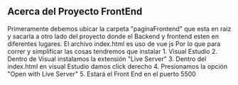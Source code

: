 

## Acerca del Proyecto FrontEnd

Primeramente debemos ubicar la carpeta "paginaFrontend" que esta en raiz y sacarla a otro lado del proyecto donde el Backend y frontend esten en diferentes lugares.
El archivo index.html es uso de vue js
Por lo que para correr y simplificar las cosas tendremos que instalar
    1. Visual Estudio
    2. Dentro de Visual instalamos la extensión "Live Server"
    3. Dentro del index.html en visual Estudio damos click derecho 
    4. Presionamos la opción "Open with Live Server"
    5. Estará el Front End en el puerto 5500
